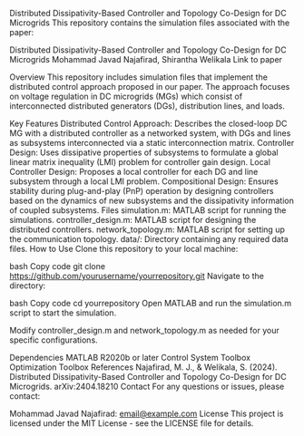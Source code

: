 Distributed Dissipativity-Based Controller and Topology Co-Design for DC Microgrids
This repository contains the simulation files associated with the paper:

Distributed Dissipativity-Based Controller and Topology Co-Design for DC Microgrids
Mohammad Javad Najafirad, Shirantha Welikala
Link to paper

Overview
This repository includes simulation files that implement the distributed control approach proposed in our paper. The approach focuses on voltage regulation in DC microgrids (MGs) which consist of interconnected distributed generators (DGs), distribution lines, and loads.

Key Features
Distributed Control Approach: Describes the closed-loop DC MG with a distributed controller as a networked system, with DGs and lines as subsystems interconnected via a static interconnection matrix.
Controller Design: Uses dissipative properties of subsystems to formulate a global linear matrix inequality (LMI) problem for controller gain design.
Local Controller Design: Proposes a local controller for each DG and line subsystem through a local LMI problem.
Compositional Design: Ensures stability during plug-and-play (PnP) operation by designing controllers based on the dynamics of new subsystems and the dissipativity information of coupled subsystems.
Files
simulation.m: MATLAB script for running the simulations.
controller_design.m: MATLAB script for designing the distributed controllers.
network_topology.m: MATLAB script for setting up the communication topology.
data/: Directory containing any required data files.
How to Use
Clone this repository to your local machine:

bash
Copy code
git clone https://github.com/yourusername/yourrepository.git
Navigate to the directory:

bash
Copy code
cd yourrepository
Open MATLAB and run the simulation.m script to start the simulation.

Modify controller_design.m and network_topology.m as needed for your specific configurations.

Dependencies
MATLAB R2020b or later
Control System Toolbox
Optimization Toolbox
References
Najafirad, M. J., & Welikala, S. (2024). Distributed Dissipativity-Based Controller and Topology Co-Design for DC Microgrids. arXiv:2404.18210
Contact
For any questions or issues, please contact:

Mohammad Javad Najafirad: email@example.com
License
This project is licensed under the MIT License - see the LICENSE file for details.

